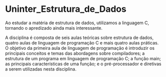 # Uninter_Estrutura_de_Dados
Ao estudar a matéria de estrutura de dados, utilizamos a linguagem C, tornando o apredizado ainda mais interessante.

A disciplina é composta de seis aulas teóricas sobre estrutura de dados, quatro aulas de linguagem de programação C e mais quatro aulas práticas.
O objetivo da primeira aula de linguagem de programação é introduzir os principais conceitos e temas das abordagens sobre compiladores; a estrutura de um programa em linguagem de programação C; a função main; as principais características de uma função; e o pré-processador e diretivas a serem utilizadas nesta disciplina.
